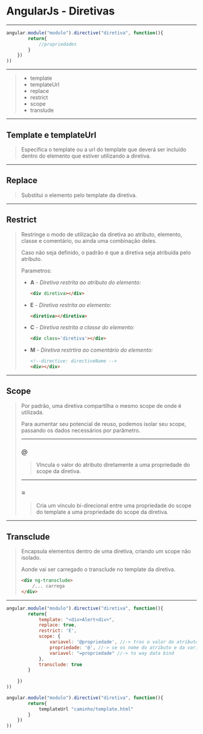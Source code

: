 # AngularJs - Diretivas

---

```js
angular.module("modulo").directive("diretiva", function(){
		return{
			//propriedades
		}
	})
))
```

----

> - template
> - templateUrl
> - replace
> - restrict
> - scope
> - translude

----

## Template e templateUrl

> Especifica o template ou a url do template que deverá ser incluído dentro do elemento que estiver utilizando a diretiva.

---

## Replace

> Substitui o elemento pelo template da diretiva.

---

## Restrict

> Restringe o modo de utilização da diretiva ao atributo, elemento, classe e comentário, ou ainda uma combinação deles.
>
> Caso não seja definido, o padrão é que a diretiva seja atribuída pelo atributo.
>
> Parametros:
>
> - **A**  - *Diretiva restrita ao atributo do elemento:*
>
>   ```html
>   <div diretiva></div>
>   ```
>
> - **E** - *Diretiva restrita ao elemento:* 
>
>   ```html
>   <diretiva></diretiva>
>   ```
>
> - **C** - *Diretiva restrita a classe do elemento:*
>
>   ```html
>   <div class='diretiva'></div>
>   ```
>
> - **M** - *Diretiva restrtira ao comentário do elemento:*
>
>   ```html
>   <!--directive: directiveName -->
>   <div></div>
>   ```

----

## Scope

> Por padrão, uma diretiva compartilha o mesmo scope de onde é utilizada.
>
> Para aumentar seu potencial de reuso, podemos isolar seu scope, passando os dados necessários por parâmetro.
>
> ---
>
> ### @
>
> >  VIncula o valor do atributo diretamente a uma propriedade do scope da diretiva.
>
> ---
>
> ### =
>
> > Cria um vínculo bi-direcional entre uma propriedade do scope do template a uma propriedade do scope da diretiva.
>

---

## Transclude

> Encapsula elementos dentro de uma diretiva, criando um scope não isolado.
>
> Aonde vai ser carregado o transclude no template da diretiva.
>
> ```html
> <div ng-transclude>
>     /... carrega
> </div>
> ```
>
> 

----

```js
angular.module("modulo").directive("diretiva", function(){
		return{
			template: "<div>Alert<div>",
            replace: true,
            restrict: 'E',
            scope: {
                variavel: '@propriedade', //-> tras o valor do atributo
                propriedade: '@', //-> se os nome do atributo e da variavel forem iguais pode ser usado assim tbm
                variavel: "=propriedade" //-> to way data bind
            },
            transclude: true
		}
    
	})
))
```

```js
angular.module("modulo").directive("diretiva", function(){
		return{
			templateUrl "caminho/template.html"
		}
	})
))
```

